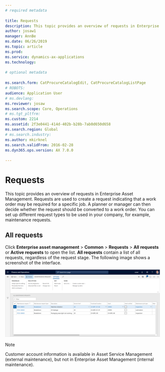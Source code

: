 ```yaml
---
# required metadata

title: Requests
description: This topic provides an overview of requests in Enterprise Asset Management.
author: josaw1
manager: AnnBe
ms.date: 06/26/2019
ms.topic: article
ms.prod: 
ms.service: dynamics-ax-applications
ms.technology: 

# optional metadata

ms.search.form: CatProcureCatalogEdit, CatProcureCatalogListPage
# ROBOTS: 
audience: Application User
# ms.devlang: 
ms.reviewer: josaw
ms.search.scope: Core, Operations
# ms.tgt_pltfrm: 
ms.custom: 2214
ms.assetid: 2f3e0441-414d-402b-b28b-7ab0d650d658
ms.search.region: Global
# ms.search.industry: 
ms.author: mkirknel
ms.search.validFrom: 2016-02-28
ms.dyn365.ops.version: AX 7.0.0

---
```


# Requests



This topic provides an overview of requests in Enterprise Asset Management. Requests are used to create a request indicating that a work order may be required for a specific job. A planner or manager can then decide whether the request should be converted to a work order. You can set up different request types to be used in your company, for example, maintenance requests.

## All requests

Click **Enterprise asset management** > **Common** > **Requests** > **All requests** or **Active requests** to open the list. **All requests** contain a list of all requests, regardless of the request stage. The following image shows a screenshot of the interface.

![Figure 1](media/01-setup-for-requests.png)

>[!NOTE]
>Customer account information is available in Asset Service Management (external maintenance), but not in Enterprise Asset Management (internal maintenance).
